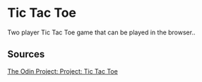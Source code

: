 # Tic Tac Toe

Two player Tic Tac Toe game that can be played in the browser..

## Sources
[The Odin Project: Project: Tic Tac Toe](https://www.theodinproject.com/lessons/node-path-javascript-tic-tac-toe)

